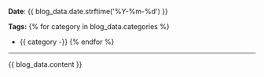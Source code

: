**Date**: {{ blog_data.date.strftime('%Y-%m-%d') }}

**Tags:**
{% for category in blog_data.categories %}
- {{ category -}}
  {% endfor %}

<hr>

{{ blog_data.content }}
